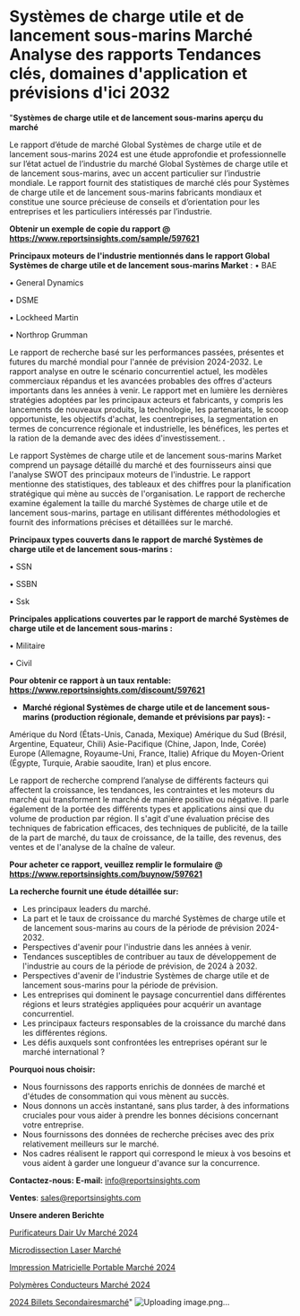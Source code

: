# Systèmes de charge utile et de lancement sous-marins Marché Analyse des rapports Tendances clés, domaines d'application et prévisions d'ici 2032

"<strong>Systèmes de charge utile et de lancement sous-marins aperçu du marché</strong>

Le rapport d’étude de marché Global Systèmes de charge utile et de lancement sous-marins 2024 est une étude approfondie et professionnelle sur l’état actuel de l’industrie du marché Global Systèmes de charge utile et de lancement sous-marins, avec un accent particulier sur l’industrie mondiale. Le rapport fournit des statistiques de marché clés pour Systèmes de charge utile et de lancement sous-marins fabricants mondiaux et constitue une source précieuse de conseils et d’orientation pour les entreprises et les particuliers intéressés par l’industrie.

<strong>Obtenir un exemple de copie du rapport @ <a href=https://www.reportsinsights.com/sample/597621>https://www.reportsinsights.com/sample/597621</a></strong>

<strong>Principaux moteurs de l'industrie mentionnés dans le rapport Global Systèmes de charge utile et de lancement sous-marins Market</strong> :
• BAE

• General Dynamics

• DSME

• Lockheed Martin

• Northrop Grumman

Le rapport de recherche basé sur les performances passées, présentes et futures du marché mondial pour l'année de prévision 2024-2032. Le rapport analyse en outre le scénario concurrentiel actuel, les modèles commerciaux répandus et les avancées probables des offres d'acteurs importants dans les années à venir. Le rapport met en lumière les dernières stratégies adoptées par les principaux acteurs et fabricants, y compris les lancements de nouveaux produits, la technologie, les partenariats, le scoop opportuniste, les objectifs d'achat, les coentreprises, la segmentation en termes de concurrence régionale et industrielle, les bénéfices, les pertes et la ration de la demande avec des idées d'investissement. .

Le rapport Systèmes de charge utile et de lancement sous-marins Market comprend un paysage détaillé du marché et des fournisseurs ainsi que l'analyse SWOT des principaux moteurs de l'industrie. Le rapport mentionne des statistiques, des tableaux et des chiffres pour la planification stratégique qui mène au succès de l'organisation. Le rapport de recherche examine également la taille du marché Systèmes de charge utile et de lancement sous-marins, partage en utilisant différentes méthodologies et fournit des informations précises et détaillées sur le marché.

<strong>Principaux types couverts dans le rapport de marché Systèmes de charge utile et de lancement sous-marins :</strong>

• SSN

• SSBN

• Ssk

<strong>Principales applications couvertes par le rapport de marché Systèmes de charge utile et de lancement sous-marins :</strong>

• Militaire

• Civil

<strong>Pour obtenir ce rapport à un taux rentable: <a href=https://www.reportsinsights.com/discount/597621>https://www.reportsinsights.com/discount/597621</a></strong>
<ul>
  <li><strong>Marché régional Systèmes de charge utile et de lancement sous-marins (production régionale, demande et prévisions par pays): -</strong></li>
</ul>
Amérique du Nord (États-Unis, Canada, Mexique)
Amérique du Sud (Brésil, Argentine, Equateur, Chili)
Asie-Pacifique (Chine, Japon, Inde, Corée)
Europe (Allemagne, Royaume-Uni, France, Italie)
Afrique du Moyen-Orient (Égypte, Turquie, Arabie saoudite, Iran) et plus encore.

Le rapport de recherche comprend l’analyse de différents facteurs qui affectent la croissance, les tendances, les contraintes et les moteurs du marché qui transforment le marché de manière positive ou négative. Il parle également de la portée des différents types et applications ainsi que du volume de production par région. Il s'agit d'une évaluation précise des techniques de fabrication efficaces, des techniques de publicité, de la taille de la part de marché, du taux de croissance, de la taille, des revenus, des ventes et de l'analyse de la chaîne de valeur.

<strong>Pour acheter ce rapport, veuillez remplir le formulaire @   <a href=https://www.reportsinsights.com/buynow/597621>https://www.reportsinsights.com/buynow/597621</a></strong>

<strong>La recherche fournit une étude détaillée sur:</strong>
<ul>
  <li>Les principaux leaders du marché.</li>
  <li>La part et le taux de croissance du marché Systèmes de charge utile et de lancement sous-marins au cours de la période de prévision 2024-2032.</li>
  <li>Perspectives d'avenir pour l'industrie dans les années à venir.</li>
  <li>Tendances susceptibles de contribuer au taux de développement de l'industrie au cours de la période de prévision, de 2024 à 2032.</li>
  <li>Perspectives d'avenir de l'industrie Systèmes de charge utile et de lancement sous-marins pour la période de prévision.</li>
  <li>Les entreprises qui dominent le paysage concurrentiel dans différentes régions et leurs stratégies appliquées pour acquérir un avantage concurrentiel.</li>
  <li>Les principaux facteurs responsables de la croissance du marché dans les différentes régions.</li>
  <li>Les défis auxquels sont confrontées les entreprises opérant sur le marché international ?</li>
</ul>
<strong>Pourquoi nous choisir:</strong>
<ul>
  <li>Nous fournissons des rapports enrichis de données de marché et d'études de consommation qui vous mènent au succès.</li>
  <li>Nous donnons un accès instantané, sans plus tarder, à des informations cruciales pour vous aider à prendre les bonnes décisions concernant votre entreprise.</li>
  <li>Nous fournissons des données de recherche précises avec des prix relativement meilleurs sur le marché.</li>
  <li>Nos cadres réalisent le rapport qui correspond le mieux à vos besoins et vous aident à garder une longueur d'avance sur la concurrence.</li>
</ul>
<strong>Contactez-nous:
</strong><strong>E-mail:</strong> <a href=mailto:info@reportsinsights.com>info@reportsinsights.com</a>

<strong>Ventes</strong>: <a href=mailto:sales@reportsinsights.com>sales@reportsinsights.com</a>

<strong>Unsere anderen Berichte</strong>

<a href=https://www.linkedin.com/pulse/purificateurs-dair-uv-marché-latest-report-croissance-0cblc/>Purificateurs Dair Uv Marché 2024</a>

<a href=https://www.linkedin.com/pulse/microdissection-laser-march%C3%A9-2024-taille-l5eyc/>Microdissection Laser Marché</a>

<a href=https://www.linkedin.com/pulse/impression-matricielle-portable-marché-progrès-agz7c/>Impression Matricielle Portable Marché 2024</a>

<a href=https://www.linkedin.com/pulse/polymères-conducteurs-marchéstratégies-de-croissance-vv0xc/>Polymères Conducteurs Marché 2024</a>

<a href=https://www.linkedin.com/pulse/2024-billets-secondairesmarch%C3%A9-domaines-de-croissance-iagcc/>2024 Billets Secondairesmarché</a>"
![Uploading image.png…]()
